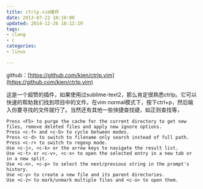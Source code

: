 ```yaml
---
title: ctrlp.vim插件
date: 2013-07-22 10:10:00
updated: 2014-12-26 10:12:19
tags: 
- clang
- c
categories: 
- linux

---
```

github：[https://github.com/kien/ctrlp.vim](https://github.com/kien/ctrlp.vim)

这是一个超赞的插件，如果使用过sublime-text2，那么肯定很熟悉ctrlp。它可以快速的帮助我们找到项目中的文件。在vim normal模式下，按下ctrl+p，然后输入你要寻找的文件就行了。当然还有其他一些快捷查找键，如正则查找等，


<!--more-->


    Press <F5> to purge the cache for the current directory to get new files, remove deleted files and apply new ignore options.
    Press <c-f> and <c-b> to cycle between modes.
    Press <c-d> to switch to filename only search instead of full path.
    Press <c-r> to switch to regexp mode.
    Use <c-j>, <c-k> or the arrow keys to navigate the result list.
    Use <c-t> or <c-v>, <c-x> to open the selected entry in a new tab or in a new split.
    Use <c-n>, <c-p> to select the next/previous string in the prompt's history.
    Use <c-y> to create a new file and its parent directories.
    Use <c-z> to mark/unmark multiple files and <c-o> to open them.
